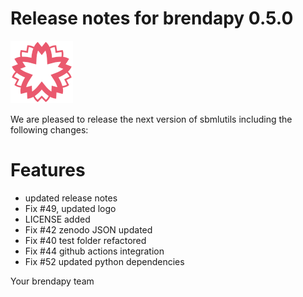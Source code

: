 # Release notes for brendapy 0.5.0
![brendapy](https://github.com/matthiaskoenig/brendapy/raw/develop/docs/images/favicon/brendapy-100x100-300dpi.png)

We are pleased to release the next version of sbmlutils including the 
following changes:

# Features
* updated release notes
* Fix #49, updated logo
* LICENSE added
* Fix #42 zenodo JSON updated
* Fix #40 test folder refactored
* Fix #44 github actions integration
* Fix #52 updated python dependencies

Your brendapy team
